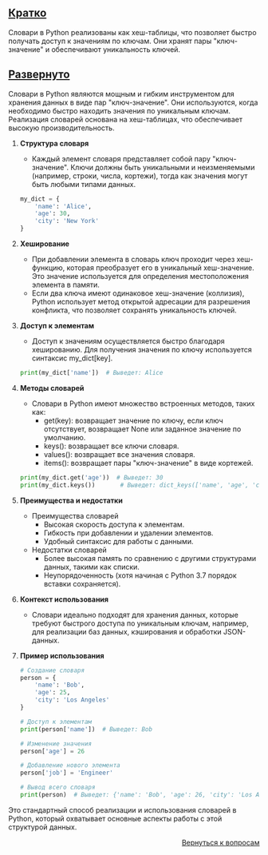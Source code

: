 ## <u>Кратко</u>

Словари в Python реализованы как хеш-таблицы, что позволяет быстро получать доступ к значениям по ключам. Они хранят
пары "ключ-значение" и обеспечивают уникальность ключей.

## <u>Развернуто</u>

Словари в Python являются мощным и гибким инструментом для хранения данных в виде пар "ключ-значение". Они используются,
когда необходимо быстро находить значения по уникальным ключам. Реализация словарей основана на хеш-таблицах,
что обеспечивает высокую производительность.

1. **Структура словаря**
    - Каждый элемент словаря представляет собой пару "ключ-значение". Ключи должны быть уникальными и неизменяемыми
      (например, строки, числа, кортежи), тогда как значения могут быть любыми типами данных.
    ```Python
    my_dict = {
        'name': 'Alice',
        'age': 30,
        'city': 'New York'
    }
    ```

2. **Хеширование**
    - При добавлении элемента в словарь ключ проходит через хеш-функцию, которая преобразует его в уникальный
      хеш-значение. Это значение используется для определения местоположения элемента в памяти.
    - Если два ключа имеют одинаковое хеш-значение (коллизия), Python использует метод открытой адресации для
      разрешения конфликта, что позволяет сохранять уникальность ключей.

3. **Доступ к элементам**
    - Доступ к значениям осуществляется быстро благодаря хешированию. Для получения значения по ключу используется
      синтаксис my_dict[key].
    ```Python
    print(my_dict['name'])  # Выведет: Alice
    ```

4. **Методы словарей**
    - Словари в Python имеют множество встроенных методов, таких как:
        - get(key): возвращает значение по ключу, если ключ отсутствует, возвращает None или заданное значение
          по умолчанию.
        - keys(): возвращает все ключи словаря.
        - values(): возвращает все значения словаря.
        - items(): возвращает пары "ключ-значение" в виде кортежей.
    ```Python
    print(my_dict.get('age'))  # Выведет: 30
    print(my_dict.keys())       # Выведет: dict_keys(['name', 'age', 'city'])
    ```

5. **Преимущества и недостатки**
    - Преимущества словарей
        - Высокая скорость доступа к элементам.
        - Гибкость при добавлении и удалении элементов.
        - Удобный синтаксис для работы с данными.
    - Недостатки словарей
        - Более высокая память по сравнению с другими структурами данных, такими как списки.
        - Неупорядоченность (хотя начиная с Python 3.7 порядок вставки сохраняется).

6. **Контекст использования**
    - Словари идеально подходят для хранения данных, которые требуют быстрого доступа по уникальным ключам, например,
      для реализации баз данных, кэширования и обработки JSON-данных.

7. **Пример использования**
    ```Python
    # Создание словаря
    person = {
        'name': 'Bob',
        'age': 25,
        'city': 'Los Angeles'
    }

    # Доступ к элементам
    print(person['name'])  # Выведет: Bob

    # Изменение значения
    person['age'] = 26

    # Добавление нового элемента
    person['job'] = 'Engineer'

    # Вывод всего словаря
    print(person)  # Выведет: {'name': 'Bob', 'age': 26, 'city': 'Los Angeles', 'job': 'Engineer'}
    ```

Это стандартный способ реализации и использования словарей в Python, который охватывает основные аспекты работы с
этой структурой данных.

<div align="right">

[Вернуться к вопросам](../Вопросы.md)

</div>
